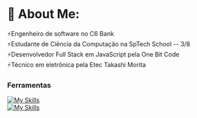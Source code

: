 # 💫 About Me:
⚡️Engenheiro de software no C6 Bank<br>
⚡️Estudante de Ciência da Computação na SpTech School -- 3/8<br>⚡️Desenvolvedor Full Stack em JavaScript pela One Bit Code <br>⚡️Técnico em eletrônica pela Etec Takashi Morita  


### Ferramentas

[![My Skills](https://skillicons.dev/icons?i=java,python,r,cpp,js,kotlin)](https://skillicons.dev) <br>
[![My Skills](https://skillicons.dev/icons?i=aws,mysql,azure,docker,react,postgres)](https://skillicons.dev)

